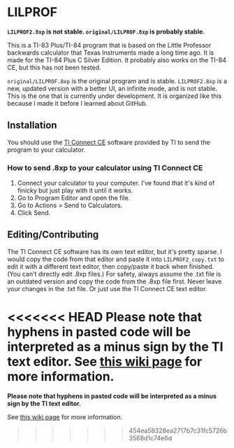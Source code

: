 # LILPROF
**`LILPROF2.8xp` is not stable. `original/LILPROF.8xp` is probably stable.**

This is a TI-83 Plus/TI-84 program that is based on the Little Professor backwards calculator that Texas Instruments made a long time ago. It is made for the TI-84 Plus C Silver Edition. It probably also works on the TI-84 CE, but this has not been tested.

`original/LILPROF.8xp` is the original program and is stable. `LILPROF2.8xp` is a new, updated version with a better UI, an infinite mode, and is not stable. This is the one that is currently under development. It is organized like this because I made it before I learned about GitHub.

## Installation

You should use the [TI Connect CE](https://education.ti.com/en/products/computer-software/ti-connect-sw) software provided by TI to send the program to your calculator.

### How to send .8xp to your calculator using TI Connect CE

1. Connect your calculator to your computer. I've found that it's kind of finicky but just play with it until it works.
2. Go to Program Editor and open the file.
3. Go to Actions > Send to Calculators.
4. Click Send.

## Editing/Contributing

The TI Connect CE software has its own text editor, but it's pretty sparse. I would copy the code from that editor and paste it into `LILPROF2_copy.txt` to edit it with a different text editor, then copy/paste it back when finished. (You can't directly edit .8xp files.) For safety, always assume the .txt file is an outdated version and copy the code from the .8xp file first. Never leave your changes in the .txt file. Or just use the TI Connect CE text editor.

<<<<<<< HEAD
**Please note that hyphens in pasted code will be interpreted as a minus sign by the TI text editor.** See [this wiki page](https://github.com/Schobbish/LILPROF/wiki/Negative-signs) for more information.
=======
**Please note that hyphens in pasted code will be interpreted as a minus sign by the TI text editor.**

See [this wiki page](https://github.com/Schobbish/LILPROF/wiki/Negative-signs) for more information.
>>>>>>> 454ea58328ea2717b7c31fc5726b3568d1c74e6d

